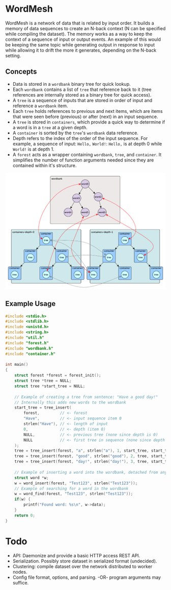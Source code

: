 # WordMesh

WordMesh is a network of data that is related by input order. It builds a
memory of data sequences to create an N-back context (N can be specified while
compiling the dataset). The memory works as a way to keep the context of a
sequence of input or output events. An example of this would be keeping the
same topic while generating output in response to input while allowing it to
drift the more it generates, depending on the N-back setting.

## Concepts
* Data is stored in a `wordbank` binary tree for quick lookup.
* Each `wordbank` contains a list of `tree` that reference back to it
(tree references are internally stored as a binary tree for quick access).
* A `tree` is a sequence of inputs that are stored in order of input and
reference a `wordbank` item.
* Each `tree` holds references to previous and next items, which are items that
were seen before (previous) or after (next) in an input sequence.
* A `tree` is stored in `containers`, which provide a quick way to determine if a
word is in a `tree` at a given depth.
* A `container` is sorted by the `tree`'s `wordbank` data reference.
* Depth refers to the index of the order of the input sequence. For example, a
sequence of input: `Hello,` `World!`: `Hello,` is at depth 0 while `World!` is
at depth 1.
* A `forest` acts as a wrapper containing `wordbank`, `tree`, and `container`.
It simplifies the number of function arguments needed since they are contained
within it's structure.


![test](/doc/chart0.png)

## Example Usage

```C
#include <stdio.h>
#include <stdlib.h>
#include <unistd.h>
#include <string.h>
#include "util.h"
#include "forest.h"
#include "wordbank.h"
#include "container.h"

int main()
{
    struct forest *forest = forest_init();
    struct tree *tree = NULL;
    struct tree *start_tree = NULL;

    // Example of creating a tree from sentence: "Have a good day!"
    // Internally this adds new words to the wordbank
    start_tree = tree_insert(
        forest,         // <- forest
        "Have",         // <- input sequence item 0
        strlen("Have"), // <- length of input
        0,              // <- depth (item 0)
        NULL,           // <- previous tree (none since depth is 0)
        NULL            // <- first tree in sequence (none since depth is 0)
    );
    tree = tree_insert(forest, "a", strlen("a"), 1, start_tree, start_tree);
    tree = tree_insert(forest, "good", strlen("good"), 2, tree, start_tree);
    tree = tree_insert(forest, "day!", strlen("day!"), 3, tree, start_tree);

    // Example of inserting a word into the wordbank, detached from any tree
    struct word *w;
    w = word_insert(forest, "Test123", strlen("Test123"));
    // Example of searching for a word in the wordbank
    w = word_find(forest, "Test123", strlen("Test123"));
    if(w) {
        printf("Found word: %s\n", w->data);
    }
    return 0;
}

```


# Todo

* API: Daemonize and provide a basic HTTP access REST API.
* Serialization. Possibly store dataset in serialized format (undecided).
* Clustering: compile dataset over the network distributed to worker nodes.
* Config file format, options, and parsing. -OR- program arguments may suffice.


